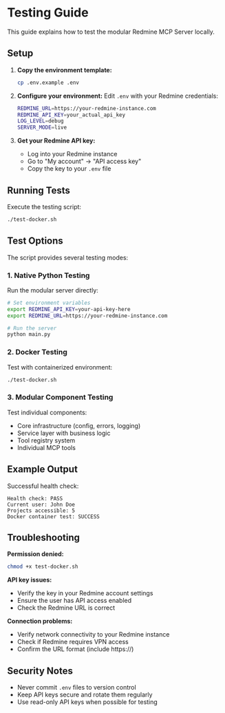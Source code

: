 # Testing Guide

This guide explains how to test the modular Redmine MCP Server locally.

## Setup

1. **Copy the environment template:**
   ```bash
   cp .env.example .env
   ```

2. **Configure your environment:**
   Edit `.env` with your Redmine credentials:
   ```bash
   REDMINE_URL=https://your-redmine-instance.com
   REDMINE_API_KEY=your_actual_api_key
   LOG_LEVEL=debug
   SERVER_MODE=live
   ```

3. **Get your Redmine API key:**
   - Log into your Redmine instance
   - Go to "My account" → "API access key"
   - Copy the key to your `.env` file

## Running Tests

Execute the testing script:
```bash
./test-docker.sh
```

## Test Options

The script provides several testing modes:

### 1. Native Python Testing
Run the modular server directly:
```bash
# Set environment variables
export REDMINE_API_KEY=your-api-key-here
export REDMINE_URL=https://your-redmine-instance.com

# Run the server
python main.py
```

### 2. Docker Testing
Test with containerized environment:
```bash
./test-docker.sh
```

### 3. Modular Component Testing
Test individual components:
- Core infrastructure (config, errors, logging)
- Service layer with business logic
- Tool registry system
- Individual MCP tools

## Example Output

Successful health check:
```
Health check: PASS
Current user: John Doe
Projects accessible: 5
Docker container test: SUCCESS
```

## Troubleshooting

**Permission denied:**
```bash
chmod +x test-docker.sh
```

**API key issues:**
- Verify the key in your Redmine account settings
- Ensure the user has API access enabled
- Check the Redmine URL is correct

**Connection problems:**
- Verify network connectivity to your Redmine instance
- Check if Redmine requires VPN access
- Confirm the URL format (include https://)

## Security Notes

- Never commit `.env` files to version control
- Keep API keys secure and rotate them regularly
- Use read-only API keys when possible for testing